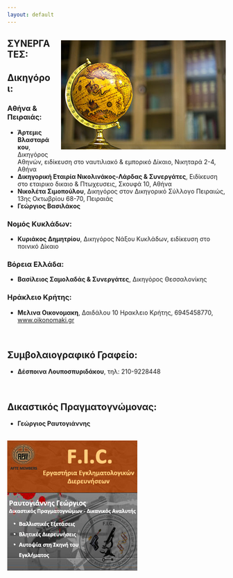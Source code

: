 ```yaml
---
layout: default
---
```


<img src="/static/images/DSC00535.jpg" tilte="" class="img half" style="float:right; margin:20px 0 20px 20px" />
<h2>ΣΥΝΕΡΓΑΤΕΣ:</h2>
<h2>Δικηγόροι:</h2>

<h3>Αθήνα & Πειραιάς:</h3>
<ul>
    <li><strong>Άρτεμις Βλασταράκου</strong>, Δικηγόρος Αθηνών, ειδίκευση στο ναυτιλιακό & εμπορικό Δίκαιο, Νικηταρά 2-4, Αθήνα</li>
    <li><strong>Δικηγορική Εταιρία Νικολινάκος-Λάρδας &  Συνεργάτες</strong>, Ειδίκευση στο εταιρικο δικαιο & Πτωχευσεις, Σκουφά 10, Αθήνα</li>
    <li><strong>Νικολέτα Σιμοπούλου</strong>, Δικηγόρος στον Δικηγορικό Σύλλογο Πειραιώς, 13ης Οκτωβρίου 68-70, Πειραιάς</li>
    <li><strong> Γεώργιος Βασιλάκος</strong></li>
</ul>
<h3>Νομός Κυκλάδων:</h3>
<ul>
    <li><strong>Κυριάκος Δημητρίου</strong>, Δικηγόρος Νάξου Κυκλάδων, ειδίκευση στο ποινικό Δίκαιο</li>
</ul>
<h3>Βόρεια Ελλάδα:</h3>
<ul>
    <li><strong>Βασίλειος Σαμολαδάς & Συνεργάτες</strong>, Δικηγόρος  Θεσσαλονίκης</li>
</ul>
<h3>Ηράκλειο Κρήτης:</h3>
<ul>
    <li><strong> Μελινα Οικονομακη</strong>, Δαιδάλου 10 Ηρακλειο Κρήτης, 6945458770, <a href="http://www.oikonomaki.gr/" target="_blank">www.oikonomaki.gr</a></li>
</ul>
<br>

<h2>Συμβολαιογραφικό Γραφείο: </h2>
<ul>
    <li><strong>Δέσποινα Λουποσπυριδάκου</strong>, τηλ: 210-9228448</li>
</ul>
<br>
<h2>Δικαστικός Πραγματογνώμονας: </h2>
<ul>
    <li><strong>Γεώργιος Ραυτογιάννης</strong></li>
</ul>
<br>
<a href="http://www.forensiclabs.gr/index.php?option=com_frontpage&Itemid=1" target="_blank" title="Εργαστήρια Εγκληματολογικών Αναλύσεων"><img src="/static/images/fic.jpg" alt="Forensic Investigation Consultant FIC"></a>
